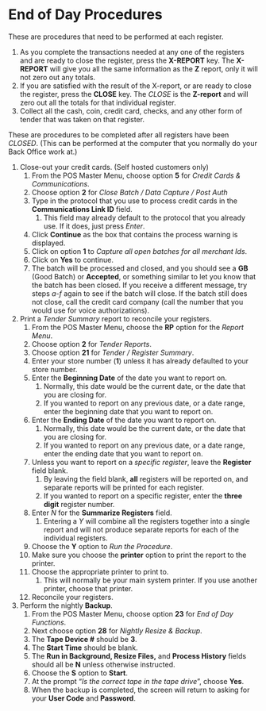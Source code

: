 # End of Day Procedures

<PageHeader />

These are procedures that need to be performed at each register.

1. As you complete the transactions needed at any one of the registers and are ready to close the register, press the **X-REPORT** key. The **X-REPORT** will give you all the same information as the **Z** report, only it will not zero out any totals.
2. If you are satisfied with the result of the X-report, or are ready to close the register, press the **CLOSE** key. The _CLOSE_ is the **Z-report** and will zero out all the totals for that individual register.
3. Collect all the cash, coin, credit card, checks, and any other form of tender that was taken on that register.

These are procedures to be completed after all registers have been _CLOSED_. (This can be performed at the computer that you normally do your Back Office work at.)

1. Close-out your credit cards. (Self hosted customers only)
    1. From the POS Master Menu, choose option **5** for _Credit Cards & Communications_.
    2. Choose option **2** for _Close Batch / Data Capture / Post Auth_
    3. Type in the protocol that you use to process credit cards in the **Communications Link ID** field.
        1. This field may already default to the protocol that you already use. If it does, just press _Enter_.
    4. Click **Continue** as the box that contains the process warning is displayed.
    5. Click on option **1** to _Capture all open batches for all merchant Ids_.
    6. Click on **Yes** to continue.
    7. The batch will be processed and closed, and you should see a **GB** (Good Batch) or **Accepted**, or something similar to let you know that the batch has been closed. If you receive a different message, try steps _a-f_ again to see if the batch will close. If the batch still does not close, call the credit card company (call the number that you would use for voice authorizations).
2. Print a _Tender Summary_ report to reconcile your registers.
    1. From the POS Master Menu, choose the **RP** option for the _Report Menu_.
    2. Choose option **2** for _Tender Reports_.
    3. Choose option **21** for _Tender / Register Summary_.
    4. Enter your store number (**1**) unless it has already defaulted to your store number.
    5. Enter the **Beginning Date** of the date you want to report on.
        1. Normally, this date would be the current date, or the date that you are closing for.
        2. If you wanted to report on any previous date, or a date range, enter the beginning date that you want to report on.
    6. Enter the **Ending Date** of the date you want to report on.
        1. Normally, this date would be the current date, or the date that you are closing for.
        2. If you wanted to report on any previous date, or a date range, enter the ending date that you want to report on.
    7. Unless you want to report on a _specific register_, leave the **Register** field blank.
        1. By leaving the field blank, **all** registers will be reported on, and separate reports will be printed for each register.
        2. If you wanted to report on a specific register, enter the **three digit** register number.
    8. Enter _N_ for the **Summarize Registers** field.
        1. Entering a _Y_ will combine all the registers together into a single report and will not produce separate reports for each of the individual registers.
    9. Choose the **Y** option to _Run the Procedure_.
    10. Make sure you choose the **printer** option to print the report to the printer.
    11. Choose the appropriate printer to print to.
        1. This will normally be your main system printer. If you use another printer, choose that printer.
    12. Reconcile your registers.
3. Perform the nightly **Backup**.
    1. From the POS Master Menu, choose option **23** for _End of Day Functions_.
    2. Next choose option **28** for _Nightly Resize & Backup_.
    3. The **Tape Device #** should be **3**.
    4. The **Start Time** should be blank.
    5. The **Run in Background, Resize Files,** and **Process History** fields should all be **N** unless otherwise instructed.
    6. Choose the **S** option to **Start**.
    7. At the prompt “_Is the correct tape in the tape drive_”, choose **Yes**.
    8. When the backup is completed, the screen will return to asking for your **User Code** and **Password**.

<PageFooter />
